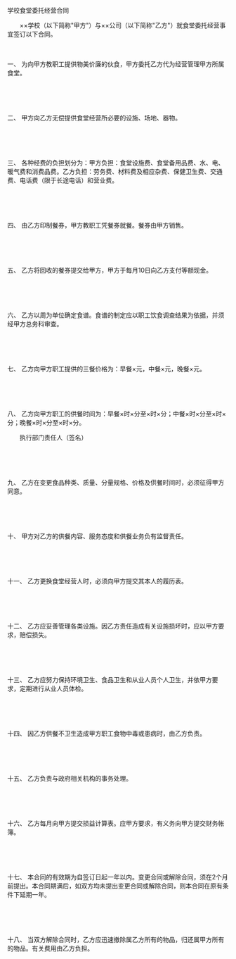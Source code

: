 



学校食堂委托经营合同



 

　　××学校（以下简称"甲方"）与××公司（以下简称"乙方"）就食堂委托经营事宜签订以下合同。 

　　

一、
为向甲方教职工提供物美价廉的伙食，甲方委托乙方代为经营管理甲方所属食堂。

　　 

　　

二、
甲方向乙方无偿提供食堂经营所必要的设施、场地、器物。

　　 

　　

三、
各种经费的负担划分为：甲方负担：食堂设施费、食堂备用品费、水、电、暖气费和消费品费。乙方负担：劳务费、材料费及相应杂费、保健卫生费、交通费、电话费（限于长途电话）和营业费。

　　 

　　

四、
由乙方印制餐券，甲方教职工凭餐券就餐。餐券由甲方销售。

　　 

　　

五、
乙方将回收的餐券提交给甲方，甲方于每月10日向乙方支付等额现金。

　　 

　　

六、
乙方以周为单位确定食谱。食谱的制定应以职工饮食调查结果为依据，并须经甲方总务科审查。

　　 

　　

七、
乙方向甲方职工提供的三餐价格为：早餐×元，中餐×元，晚餐×元。

　　 

　　

八、
乙方向甲方职工的供餐时间为：早餐×时×分至×时×分；中餐×时×分至×时×分；晚餐×时×分至×时×分。

　　执行部门责任人（签名）

　　 

　　

九、
乙方在变更食品种类、质量、分量规格、价格及供餐时间时，必须征得甲方同意。

　　 

　　

十、
甲方对乙方的供餐内容、服务态度和供餐业务负有监督责任。

　　 

　　

十一、
乙方更换食堂经营人时，必须向甲方提交其本人的履历表。

　　 

　　

十二、
乙方应妥善管理各类设施。因乙方责任造成有关设施损坏时，应以甲方要求，赔偿损失。

　　 

　　

十三、
乙方应努力保持环境卫生、食品卫生和从业人员个人卫生，并依甲方要求，定期进行从业人员体检。

　　 

　　

十四、
因乙方供餐不卫生造成甲方职工食物中毒或患病时，由乙方负责。

　　 

　　

十五、
乙方负责与政府相关机构的事务处理。

　　 

　　

十六、
乙方每月向甲方提交损益计算表。应甲方要求，有义务向甲方提交财务帐簿。

　　 

　　

十七、
本合同的有效期为自签订日起一年以内。变更合同或解除合同，须在2个月前提出。本合同期满后，如双方均未提出变更合同或解除合同，则本合同在原有条件下延期一年。

　　 

　　

十八、
当双方解除合同时，乙方应迅速撤除属乙方所有的物品，归还属甲方所有的物品。有关费用由乙方负担。
